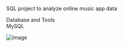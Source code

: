 SQL project to analyze online music app data

Database and Tools <br>
MySQL

![image](https://user-images.githubusercontent.com/95707576/227838860-8d6badca-4cfb-41df-911f-09e01cbaa8e3.png)
